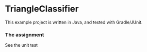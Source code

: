 # TriangleClassifier
This example project is written in Java, and tested with Gradle/JUnit.

### The assignment
See the unit test
